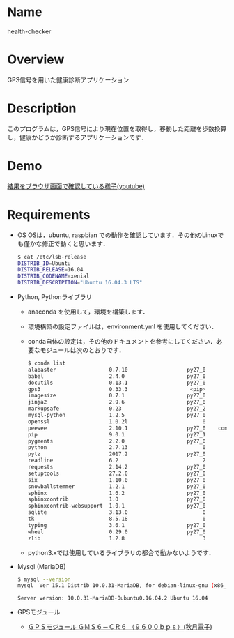 # Name
health-checker

# Overview
GPS信号を用いた健康診断アプリケーション

# Description
このプログラムは，GPS信号により現在位置を取得し，移動した距離を歩数換算し，健康かどうか診断するアプリケーションです．

# Demo
[結果をブラウザ画面で確認している様子(youtube)](https://www.youtube.com/watch?v=PTSh53S1VRQ)

# Requirements

- OS
  OSは，ubuntu, raspbian での動作を確認しています．その他のLinuxでも僅かな修正で動くと思います．
  ``` bash
  $ cat /etc/lsb-release
  DISTRIB_ID=Ubuntu
  DISTRIB_RELEASE=16.04
  DISTRIB_CODENAME=xenial
  DISTRIB_DESCRIPTION="Ubuntu 16.04.3 LTS"
  ```

- Python, Pythonライブラリ
  - anaconda を使用して，環境を構築します．
  - 環境構築の設定ファイルは，environment.yml を使用してください．
  - conda自体の設定は，その他のドキュメントを参考にしてください．必要なモジュールは次のとおりです．

    ``` bash
    $ conda list
    alabaster                 0.7.10                   py27_0  
    babel                     2.4.0                    py27_0  
    docutils                  0.13.1                   py27_0  
    gps3                      0.33.3                    <pip>
    imagesize                 0.7.1                    py27_0  
    jinja2                    2.9.6                    py27_0  
    markupsafe                0.23                     py27_2  
    mysql-python              1.2.5                    py27_0  
    openssl                   1.0.2l                        0  
    peewee                    2.10.1                   py27_0    conda-forge
    pip                       9.0.1                    py27_1  
    pygments                  2.2.0                    py27_0  
    python                    2.7.13                        0  
    pytz                      2017.2                   py27_0  
    readline                  6.2                           2  
    requests                  2.14.2                   py27_0  
    setuptools                27.2.0                   py27_0  
    six                       1.10.0                   py27_0  
    snowballstemmer           1.2.1                    py27_0  
    sphinx                    1.6.2                    py27_0  
    sphinxcontrib             1.0                      py27_0  
    sphinxcontrib-websupport  1.0.1                    py27_0  
    sqlite                    3.13.0                        0  
    tk                        8.5.18                        0  
    typing                    3.6.1                    py27_0  
    wheel                     0.29.0                   py27_0  
    zlib                      1.2.8                         3   
    ```
  - python3.xでは使用しているライブラリの都合で動かないようです．

- Mysql (MariaDB)

  ``` bash
  $ mysql --version
  mysql  Ver 15.1 Distrib 10.0.31-MariaDB, for debian-linux-gnu (x86_64) using readline 5.2
  ```

  ```
  Server version: 10.0.31-MariaDB-0ubuntu0.16.04.2 Ubuntu 16.04
  ```
- GPSモジュール

  - [ＧＰＳモジュール ＧＭＳ６－ＣＲ６ （９６００ｂｐｓ）(秋月電子)](http://akizukidenshi.com/catalog/g/gM-09252/)



